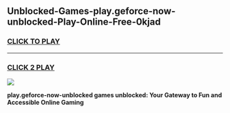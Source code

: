 
## Unblocked-Games-play.geforce-now-unblocked-Play-Online-Free-0kjad
<h3>
<a href="https://premium76.site?title=play.geforce-now-unblocked&ref=26A">CLICK TO PLAY</a></h3>
<hr>

<h3>
<a href="https://premium76.site?title=play.geforce-now-unblocked&ref=26A">CLICK 2 PLAY</a>
  
</h3>

<a href="https://premium76.site?title=play.geforce-now-unblocked&ref=26A"><img src="https://clearcache.store/games.png"></a>


**play.geforce-now-unblocked games unblocked: Your Gateway to Fun and Accessible Online Gaming**
